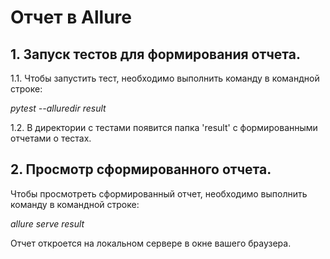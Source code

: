 # Отчет в Allure
## 1. Запуск тестов для формирования отчета.
1.1. Чтобы запустить тест, необходимо выполнить команду в командной строке:

_pytest --alluredir result_

1.2. В директории с тестами появится папка 'result' c формированными отчетами о тестах.
## 2. Просмотр сформированного отчета.
Чтобы просмотреть сформированный отчет, необходимо выполнить команду в командной строке:

_allure serve result_

Отчет откроется на локальном сервере в окне вашего браузера.
